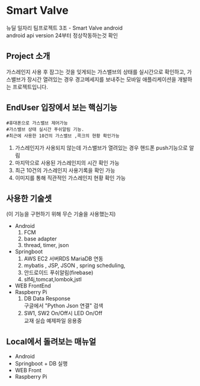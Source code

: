 # Smart Valve  
뉴딜 일자리 팀프로젝트 3조 - Smart Valve android  
android api version 24부터 정상작동하는것 확인 

## Project 소개  
  가스레인지 사용 후 잠그는 것을 잊게되는 가스밸브의 상태를 실시간으로 확인하고, 가스밸브가 장시간 열려있는 경우 경고메세지를 보내주는 모바일 애플리케이션을 개발하는 프로젝트입니다.  
  
## EndUser 입장에서 보는 핵심기능  
	#휴대폰으로 가스밸브 제어가능
	#가스밸브 상태 실시간 푸쉬알림 기능.
	#최근에 사용한 10건의 가스밸브 ,콕크의 현황 확인가능
  1. 가스레인지가 사용되지 않는데 가스밸브가 열려있는 경우 핸드폰 push기능으로 알림  
  2. 마지막으로 사용된 가스레인지의 시간 확인 가능  
  3. 최근 10건의 가스레인지 사용기록을 확인 가능  
  4. 이미지를 통해 직관적인 가스레인지 현황 확인 가능
    
## 사용한 기술셋 
  (이 기능을 구현하기 위해 무슨 기술을 사용했는지)
  - Android  
    1. FCM  
    2. base adapter  
    3. thread, timer, json
  - Springboot  
    1. AWS EC2 서버RDS MariaDB 연동  
    2. mybatis , JSP, JSON , spring scheduling,
    3. 안드로이드  푸쉬알림(firebase)
    4. slf4j,tomcat,lombok,jstl
  - WEB FrontEnd  
  - Raspberry Pi  
    1. DB Data Response  
      구글에서 "Python Json 연결" 검색  
    2. SW1, SW2 On/Off시 LED On/Off  
      교재 실습 예제파일 응용중  
## Local에서 돌려보는 매뉴얼  
  - Android  
  - Springboot + DB 실행  
  - WEB Front  
  - Raspberry Pi  
